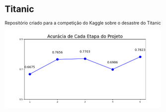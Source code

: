 # Titanic
Repositório criado para a competição do Kaggle sobre o desastre do Titanic

<img src="https://github.com/ViniciusDCosta/Titanic/blob/main/img/acuracia.png" />
